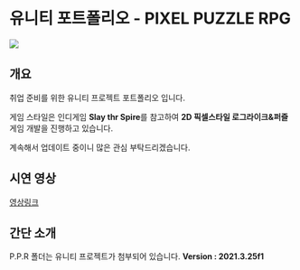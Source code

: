 # 유니티 포트폴리오 - PIXEL PUZZLE RPG

<img src="https://user-images.githubusercontent.com/6329345/246642080-2bff6899-4a13-4fe0-abdf-dc36d50e9386.png"/>

## 개요
취업 준비를 위한 유니티 프로젝트 포트폴리오 입니다.  

게임 스타일은 인디게임 <b>Slay thr Spire</b>를 참고하여 <b>2D 픽셀스타일 로그라이크&퍼즐</b> 게임 개발을 진행하고 있습니다.  

계속해서 업데이트 중이니 많은 관심 부탁드리겠습니다.

## 시연 영상
[영상링크](https://www.youtube.com/watch?v=SW4AwwsP-a8)

## 간단 소개

P.P.R 폴더는 유니티 프로젝트가 첨부되어 있습니다. <b>Version : 2021.3.25f1</b>
